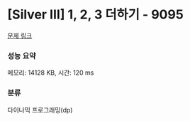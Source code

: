 # [Silver III] 1, 2, 3 더하기 - 9095 

[문제 링크](https://www.acmicpc.net/problem/9095) 

### 성능 요약

메모리: 14128 KB, 시간: 120 ms

### 분류

다이나믹 프로그래밍(dp)

